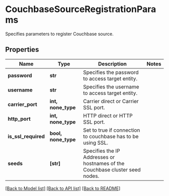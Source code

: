 # CouchbaseSourceRegistrationParams

Specifies parameters to register Couchbase source.

## Properties
Name | Type | Description | Notes
------------ | ------------- | ------------- | -------------
**password** | **str** | Specifies the password to access target entity. | 
**username** | **str** | Specifies the username to access target entity. | 
**carrier_port** | **int, none_type** | Carrier direct or Carrier SSL port. | 
**http_port** | **int, none_type** | HTTP direct or HTTP SSL port. | 
**is_ssl_required** | **bool, none_type** | Set to true if connection to couchbase has to be using SSL. | 
**seeds** | **[str]** | Specifies the IP Addresses or hostnames of the Couchbase cluster seed nodes. | 

[[Back to Model list]](../README.md#documentation-for-models) [[Back to API list]](../README.md#documentation-for-api-endpoints) [[Back to README]](../README.md)


